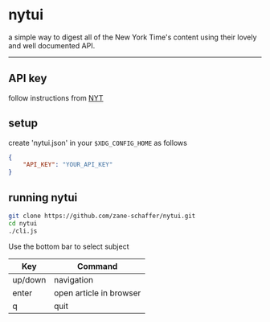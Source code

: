 # nytui
a simple way to digest all of the New York Time's content using their lovely and well documented API.

-----
## API key

follow instructions from [NYT](https://developer.nytimes.com/get-started)

## setup

create 'nytui.json' in your `$XDG_CONFIG_HOME` as follows

```json
{
    "API_KEY": "YOUR_API_KEY"
}
```

## running nytui

```bash
git clone https://github.com/zane-schaffer/nytui.git
cd nytui
./cli.js
```

Use the bottom bar to select subject

| Key     | Command                 |
| ------- | ----------------------- |
| up/down | navigation              |
| enter   | open article in browser |
| q       | quit                    |

